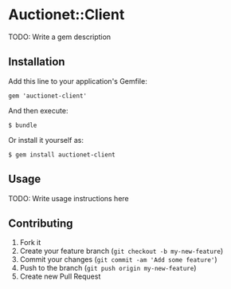 # Auctionet::Client

TODO: Write a gem description

## Installation

Add this line to your application's Gemfile:

    gem 'auctionet-client'

And then execute:

    $ bundle

Or install it yourself as:

    $ gem install auctionet-client

## Usage

TODO: Write usage instructions here

## Contributing

1. Fork it
2. Create your feature branch (`git checkout -b my-new-feature`)
3. Commit your changes (`git commit -am 'Add some feature'`)
4. Push to the branch (`git push origin my-new-feature`)
5. Create new Pull Request
